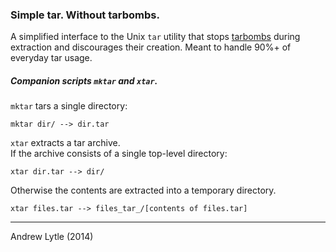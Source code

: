 ### Simple tar. Without tarbombs.

A simplified interface to the Unix `tar` utility
that stops [tarbombs][1] during extraction and discourages their creation.
Meant to handle 90%+ of everyday tar usage.

##### Companion scripts `mktar` and `xtar`.   

`mktar` tars a single directory:   
    
    mktar dir/ --> dir.tar

`xtar` extracts a tar archive.   
If the archive consists of a single top-level directory:
    
    xtar dir.tar --> dir/

Otherwise the contents are extracted into a temporary directory.
    
    xtar files.tar --> files_tar_/[contents of files.tar]
    
[1]: http://en.wikipedia.org/wiki/Tar_(computing)#Tarbomb    


---

Andrew Lytle (2014)
